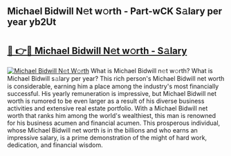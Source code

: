 ## Michael Bidwill N𝚎t w𝚘rth - Part-wCK S𝚊lary per year yb2Ut

# <h2><a href="http://gc2854.nevu.top/?p=Michael+Bidwill">🔗 👉🔴 Michael Bidwill N𝚎t w𝚘rth - S𝚊lary</a></h2>

[![Michael Bidwill N𝚎t W𝚘rth](https://i.imgur.com/Oavwk0R.jpeg)](http://gc2854.nevu.top/?p=Michael+Bidwill)
What is Michael Bidwill n𝚎t w𝚘rth? What is Michael Bidwill s𝚊lary per year?
This rich person's Michael Bidwill net worth is considerable, earning him a place among the industry's most financially successful. His yearly remuneration is impressive, but Michael Bidwill net worth is rumored to be even larger as a result of his diverse business activities and extensive real estate portfolio. With a Michael Bidwill net worth that ranks him among the world's wealthiest, this man is renowned for his business acumen and financial acumen. This prosperous individual, whose Michael Bidwill net worth is in the billions and who earns an impressive salary, is a prime demonstration of the might of hard work, dedication, and financial wisdom.
